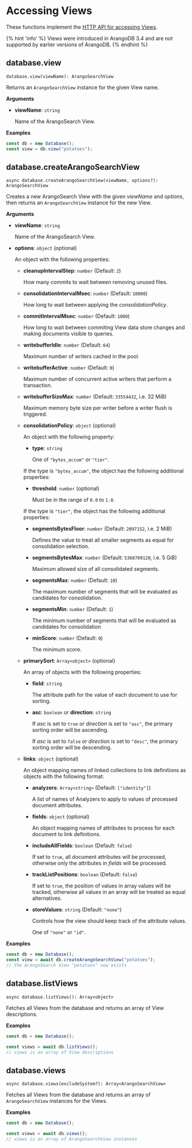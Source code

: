 # Accessing Views

These functions implement the
[HTTP API for accessing Views](https://www.arangodb.com/docs/stable/http/views-arangosearch.html).

{% hint 'info' %}
Views were introduced in ArangoDB 3.4 and are not supported by earlier versions
of ArangoDB.
{% endhint %}

## database.view

`database.view(viewName): ArangoSearchView`

Returns an `ArangoSearchView` instance for the given View name.

**Arguments**

- **viewName**: `string`

  Name of the ArangoSearch View.

**Examples**

```js
const db = new Database();
const view = db.view("potatoes");
```

## database.createArangoSearchView

`async database.createArangoSearchView(viewName, options?): ArangoSearchView`

Creates a new ArangoSearch View with the given _viewName_ and _options_, then
returns an `ArangoSearchView` instance for the new View.

**Arguments**

- **viewName**: `string`

  Name of the ArangoSearch View.

- **options**: `object` (optional)

  An object with the following properties:

  - **cleanupIntervalStep**: `number` (Default: `2`)

    How many commits to wait between removing unused files.

  - **consolidationIntervalMsec**: `number` (Default: `10000`)

    How long to wait between applying the _consolidationPolicy_.

  - **commitIntervalMsec**: `number` (Default: `1000`)

    How long to wait between commiting View data store changes and making
    documents visible to queries.

  - **writebufferIdle**: `number` (Default: `64`)

    Maximum number of writers cached in the pool.

  - **writebufferActive**: `number` (Default: `0`)

    Maximum number of concurrent active writers that perform a transaction.

  - **writebufferSizeMax**: `number` (Default: `33554432`, i.e. 32 MiB)

    Maximum memory byte size per writer before a writer flush is triggered.

  - **consolidationPolicy**: `object` (optional)

    An object with the following property:

    - **type**: `string`

      One of `"bytes_accum"` or `"tier"`.

    If the type is `"bytes_accum"`, the object has the following additional
    properties:

    - **threshold**: `number` (optional)

      Must be in the range of `0.0` to `1.0`.

    If the type is `"tier"`, the object has the following additional
    properties:

    - **segmentsBytesFloor**: `number` (Default: `2097152`, i.e. 2 MiB)

      Defines the value to treat all smaller segments as equal for consolidation selection.

    - **segmentsBytesMax**: `number` (Default: `5368709120`, i.e. 5 GiB)

      Maximum allowed size of all consolidated segments.

    - **segmentsMax**: `number` (Default: `10`)

      The maximum number of segments that will be evaluated as candidates for
      consolidation.

    - **segmentsMin**: `number` (Default: `1`)

      The minimum number of segments that will be evaluated as candidates for
      consolidation

    - **minScore**: `number` (Default: `0`)

      The minimum score.

  - **primarySort**: `Array<object>` (optional)

    An array of objects with the following properties:

    - **field**: `string`

      The attribute path for the value of each document to use for sorting.

    - **asc**: `boolean` or **direction**: `string`

      If _asc_ is set to `true` or _direction_ is set to `"asc"`,
      the primary sorting order will be ascending.

      If _asc_ is set to `false` or _direction_ is set to `"desc"`,
      the primary sorting order will be descending.

  - **links**: `object` (optional)

    An object mapping names of linked collections to link definitions as
    objects with the following format:

    - **analyzers**: `Array<string>` (Default: `["identity"]`)

      A list of names of Analyzers to apply to values of processed document
      attributes.

    - **fields**: `object` (optional)

      An object mapping names of attributes to process for each document to
      link definitions.

    - **includeAllFields**: `boolean` (Default: `false`)

      If set to `true`, all document attributes will be processed, otherwise
      only the attributes in _fields_ will be processed.

    - **trackListPositions**: `boolean` (Default: `false`)

      If set to `true`, the position of values in array values will be tracked,
      otherwise all values in an array will be treated as equal alternatives.

    - **storeValues**: `string` (Default: `"none"`)

      Controls how the view should keep track of the attribute values.

      One of `"none"` or `"id"`.

**Examples**

```js
const db = new Database();
const view = await db.createArangoSearchView("potatoes");
// the ArangoSearch View "potatoes" now exists
```

## database.listViews

`async database.listViews(): Array<object>`

Fetches all Views from the database and returns an array of View descriptions.

**Examples**

```js
const db = new Database();

const views = await db.listViews();
// views is an array of View descriptions
```

## database.views

`async database.views(excludeSystem?): Array<ArangoSearchView>`

Fetches all Views from the database and returns an array of
`ArangoSearchView` instances for the Views.

**Examples**

```js
const db = new Database();

const views = await db.views();
// views is an array of ArangoSearchView instances
```
